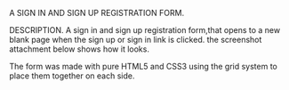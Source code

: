 A SIGN IN AND SIGN UP REGISTRATION FORM.

DESCRIPTION.
A sign in and sign up registration form,that opens to a new blank page when the sign up or sign in link is clicked.
 the screenshot attachment below shows how it looks.

The form was made with pure HTML5 and CSS3 using the grid system to place them together on each side.
